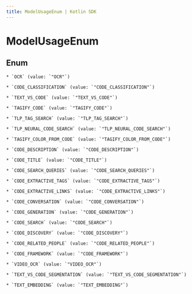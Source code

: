 ```yaml
---
title: ModelUsageEnum | Kotlin SDK
---
```



# ModelUsageEnum

## Enum


    * `OCR` (value: `"OCR"`)

    * `CODE_CLASSIFICATION` (value: `"CODE_CLASSIFICATION"`)

    * `TEXT_VS_CODE` (value: `"TEXT_VS_CODE"`)

    * `TAGIFY_CODE` (value: `"TAGIFY_CODE"`)

    * `TLP_TAG_SEARCH` (value: `"TLP_TAG_SEARCH"`)

    * `TLP_NEURAL_CODE_SEARCH` (value: `"TLP_NEURAL_CODE_SEARCH"`)

    * `TAGIFY_COLOR_FROM_CODE` (value: `"TAGIFY_COLOR_FROM_CODE"`)

    * `CODE_DESCRIPTION` (value: `"CODE_DESCRIPTION"`)

    * `CODE_TITLE` (value: `"CODE_TITLE"`)

    * `CODE_SEARCH_QUERIES` (value: `"CODE_SEARCH_QUERIES"`)

    * `CODE_EXTRACTIVE_TAGS` (value: `"CODE_EXTRACTIVE_TAGS"`)

    * `CODE_EXTRACTIVE_LINKS` (value: `"CODE_EXTRACTIVE_LINKS"`)

    * `CODE_CONVERSATION` (value: `"CODE_CONVERSATION"`)

    * `CODE_GENERATION` (value: `"CODE_GENERATION"`)

    * `CODE_SEARCH` (value: `"CODE_SEARCH"`)

    * `CODE_DISCOVERY` (value: `"CODE_DISCOVERY"`)

    * `CODE_RELATED_PEOPLE` (value: `"CODE_RELATED_PEOPLE"`)

    * `CODE_FRAMEWORK` (value: `"CODE_FRAMEWORK"`)

    * `VIDEO_OCR` (value: `"VIDEO_OCR"`)

    * `TEXT_VS_CODE_SEGMENTATION` (value: `"TEXT_VS_CODE_SEGMENTATION"`)

    * `TEXT_EMBEDDING` (value: `"TEXT_EMBEDDING"`)



